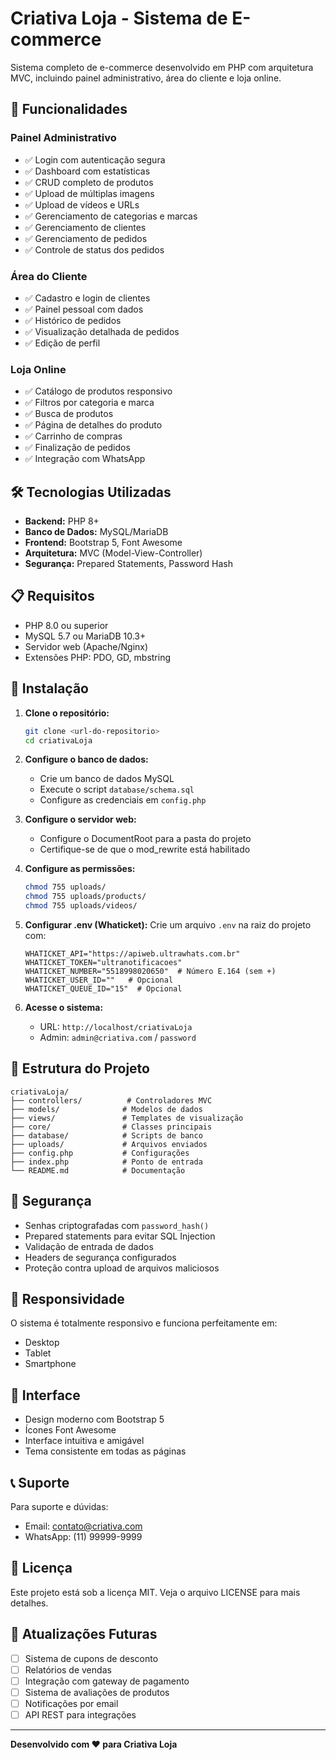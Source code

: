 # Criativa Loja - Sistema de E-commerce

Sistema completo de e-commerce desenvolvido em PHP com arquitetura MVC, incluindo painel administrativo, área do cliente e loja online.

## 🚀 Funcionalidades

### Painel Administrativo
- ✅ Login com autenticação segura
- ✅ Dashboard com estatísticas
- ✅ CRUD completo de produtos
- ✅ Upload de múltiplas imagens
- ✅ Upload de vídeos e URLs
- ✅ Gerenciamento de categorias e marcas
- ✅ Gerenciamento de clientes
- ✅ Gerenciamento de pedidos
- ✅ Controle de status dos pedidos

### Área do Cliente
- ✅ Cadastro e login de clientes
- ✅ Painel pessoal com dados
- ✅ Histórico de pedidos
- ✅ Visualização detalhada de pedidos
- ✅ Edição de perfil

### Loja Online
- ✅ Catálogo de produtos responsivo
- ✅ Filtros por categoria e marca
- ✅ Busca de produtos
- ✅ Página de detalhes do produto
- ✅ Carrinho de compras
- ✅ Finalização de pedidos
- ✅ Integração com WhatsApp

## 🛠️ Tecnologias Utilizadas

- **Backend:** PHP 8+
- **Banco de Dados:** MySQL/MariaDB
- **Frontend:** Bootstrap 5, Font Awesome
- **Arquitetura:** MVC (Model-View-Controller)
- **Segurança:** Prepared Statements, Password Hash

## 📋 Requisitos

- PHP 8.0 ou superior
- MySQL 5.7 ou MariaDB 10.3+
- Servidor web (Apache/Nginx)
- Extensões PHP: PDO, GD, mbstring

## 🔧 Instalação

1. **Clone o repositório:**
   ```bash
   git clone <url-do-repositorio>
   cd criativaLoja
   ```

2. **Configure o banco de dados:**
   - Crie um banco de dados MySQL
   - Execute o script `database/schema.sql`
   - Configure as credenciais em `config.php`

3. **Configure o servidor web:**
   - Configure o DocumentRoot para a pasta do projeto
   - Certifique-se de que o mod_rewrite está habilitado

4. **Configure as permissões:**
   ```bash
   chmod 755 uploads/
   chmod 755 uploads/products/
   chmod 755 uploads/videos/
   ```

5. **Configurar .env (Whaticket):**
   Crie um arquivo `.env` na raiz do projeto com:
   ```
   WHATICKET_API="https://apiweb.ultrawhats.com.br"
   WHATICKET_TOKEN="ultranotificacoes"
   WHATICKET_NUMBER="5518998020650"  # Número E.164 (sem +)
   WHATICKET_USER_ID=""   # Opcional
   WHATICKET_QUEUE_ID="15"  # Opcional
   ```

6. **Acesse o sistema:**
   - URL: `http://localhost/criativaLoja`
   - Admin: `admin@criativa.com` / `password`

## 📁 Estrutura do Projeto

```
criativaLoja/
├── controllers/          # Controladores MVC
├── models/              # Modelos de dados
├── views/               # Templates de visualização
├── core/                # Classes principais
├── database/            # Scripts de banco
├── uploads/             # Arquivos enviados
├── config.php           # Configurações
├── index.php            # Ponto de entrada
└── README.md            # Documentação
```

## 🔐 Segurança

- Senhas criptografadas com `password_hash()`
- Prepared statements para evitar SQL Injection
- Validação de entrada de dados
- Headers de segurança configurados
- Proteção contra upload de arquivos maliciosos

## 📱 Responsividade

O sistema é totalmente responsivo e funciona perfeitamente em:
- Desktop
- Tablet
- Smartphone

## 🎨 Interface

- Design moderno com Bootstrap 5
- Ícones Font Awesome
- Interface intuitiva e amigável
- Tema consistente em todas as páginas

## 📞 Suporte

Para suporte e dúvidas:
- Email: contato@criativa.com
- WhatsApp: (11) 99999-9999

## 📄 Licença

Este projeto está sob a licença MIT. Veja o arquivo LICENSE para mais detalhes.

## 🔄 Atualizações Futuras

- [ ] Sistema de cupons de desconto
- [ ] Relatórios de vendas
- [ ] Integração com gateway de pagamento
- [ ] Sistema de avaliações de produtos
- [ ] Notificações por email
- [ ] API REST para integrações

---

**Desenvolvido com ❤️ para Criativa Loja**
